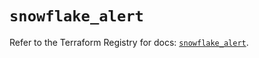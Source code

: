 # `snowflake_alert`

Refer to the Terraform Registry for docs: [`snowflake_alert`](https://registry.terraform.io/providers/snowflakedb/snowflake/2.1.1/docs/resources/alert).
